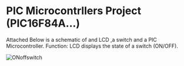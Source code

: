# PIC Microcontrllers Project (PIC16F84A...)

Attached Below is a schematic of and LCD ,a switch and a PIC Microcontroller.
Function: LCD displays the state of a switch (ON/OFF). 

![ONoffswitch](https://user-images.githubusercontent.com/75027292/143800958-72f458f1-7eab-491f-9cef-dc4df3df9b74.png)
